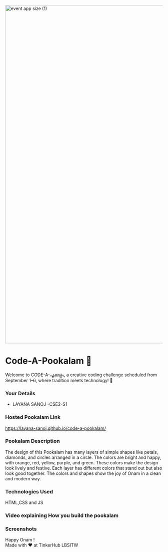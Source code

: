 <img width="1920" height="1080" alt="event app size (1)" src="https://github.com/user-attachments/assets/9c18c1de-1249-41ca-9561-1bc003606551" />

# Code-A-Pookalam 🌸
Welcome to CODE-A-പൂക്കളം, a creative coding challenge scheduled from September 1–6, where tradition meets technology! 🌼


### Your Details
- LAYANA SANOJ -CSE2-S1



### Hosted Pookalam Link

https://layana-sanoj.github.io/code-a-pookalam/

### Pookalam Description
The design of this Pookalam has many layers of simple shapes like petals, diamonds, and circles arranged in a circle. The colors are bright and happy, with orange, red, yellow, purple, and green. These colors make the design look lively and festive. Each layer has different colors that stand out but also look good together. The colors and shapes show the joy of Onam in a clean and modern way.




### Technologies Used 
HTML,CSS and JS

### Video explaining How you build the pookalam



### Screenshots



Happy Onam ! <br>
Made with ❤️ at TinkerHub LBSITW
